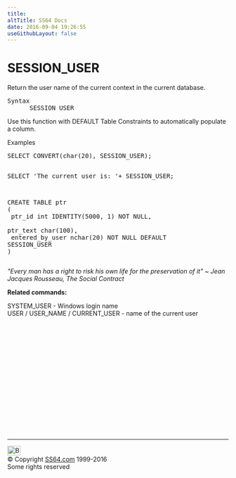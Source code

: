 ```yaml
---
title:
altTitle: SS64 Docs
date: 2016-09-04 19:26:55
useGithubLayout: false
---
```

<!-- #BeginLibraryItem "/Library/head_sql.lbi" --><!-- #EndLibraryItem --><h1>SESSION_USER</h1>
<p>Return the user name of the current context in the current database.</p>
<pre>Syntax
      SESSION_USER
</pre>
<p>   Use  this function with DEFAULT Table Constraints to automatically populate a column. </p>
<p>Examples</p>
<pre>SELECT CONVERT(char(20), SESSION_USER);

SELECT 'The current user is: '+ SESSION_USER;

CREATE TABLE ptr<br>(<br> ptr_id int IDENTITY(5000, 1) NOT NULL,<br> ptr_text char(100),<br> entered_by_user nchar(20) NOT NULL DEFAULT SESSION_USER<br>)</pre>
<p class="quote"><i>"Every man has a right to risk his own life for the preservation of it" ~ Jean Jacques Rousseau, The Social Contract</i></p>
<p><b>Related commands:</b></p>
<p> 
  SYSTEM_USER
  - Windows login  name<br>
  USER
/ USER_NAME / CURRENT_USER - name of the current user</p><!-- #BeginLibraryItem "/Library/foot_sql.lbi" --><p>
<!-- ss64-sql -->
<ins class="adsbygoogle" style="display:inline-block;width:300px;height:250px" data-ad-client="ca-pub-6140977852749469" data-ad-slot="6953563613"></ins>
<script>
(adsbygoogle = window.adsbygoogle || []).push({});
</script></p>
<hr>
<div id="bl" class="footer"><a href="session_user.html#"><img src="../images/top.png" width="30" height="22" alt="Back to the Top"></a></div>
<div id="br" class="footer, tagline">© Copyright <a href="../index.html">SS64.com</a> 1999-2016<br>
Some rights reserved</div><!-- #EndLibraryItem -->

